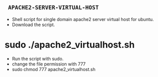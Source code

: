 ` ` `APACHE2-SERVER-VIRTUAL-HOST` ` `
-
 * Shell script for single domain apache2 server virtual host for ubuntu.
 * Download the script.

# sudo ./apache2_virtualhost.sh

 * Run the script with sudo.  
 * change the file permission with 777 
 * sudo chmod 777 apache2_virtualhost.sh 


